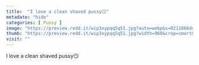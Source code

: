```yaml
---
title:  "I love a clean shaved pussy😏"
metadate: "hide"
categories: [ Pussy ]
image: "https://preview.redd.it/wip3xypqq5q51.jpg?auto=webp&s=0211866dd4f17c7f129dd8998ff2538b66081b04"
thumb: "https://preview.redd.it/wip3xypqq5q51.jpg?width=960&crop=smart&auto=webp&s=c97e1e1f822d07dadd6e5718829c287b3d409275"
visit: ""
---
```

I love a clean shaved pussy😏
